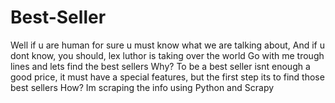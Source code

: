 # Best-Seller
Well if u are human for sure u must know what we are talking about, And if u dont know, you should, lex luthor is taking over the world  Go with me trough lines and lets find the best sellers  Why? To be a best seller isnt enough a good price, it must have a special features, but the first step its to find those best sellers  How? Im scraping the info using Python and Scrapy
